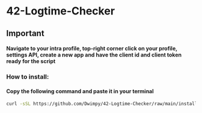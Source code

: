 # 42-Logtime-Checker

## Important
#### Navigate to your intra profile, top-right corner click on your profile, settings API, create a new app and have the client id and client token ready for the script

### How to install:
#### Copy the following command and paste it in your terminal
```bash
curl -sSL https://github.com/Dwimpy/42-Logtime-Checker/raw/main/install.sh -o install.sh && chmod +x ./install.sh && $(basename $SHELL) ./install.sh 
```
